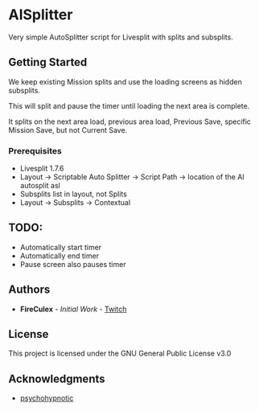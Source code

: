 # AISplitter
Very simple AutoSplitter script for Livesplit with splits and subsplits.

## Getting Started
We keep existing Mission splits and use the loading screens as hidden subsplits.

This will split and pause the timer until loading the next area is complete. 

It splits on the next area load, previous area load, Previous Save, specific Mission Save, but not Current Save. 

### Prerequisites
* Livesplit 1.7.6
* Layout -> Scriptable Auto Splitter -> Script Path -> location of the AI autosplit asl
* Subsplits list in layout, not Splits
* Layout -> Subsplits -> Contextual

## TODO:
* Automatically start timer
* Automatically end timer
* Pause screen also pauses timer

## Authors

* **FireCulex** - *Initial Work*  - [Twitch](http://twitch.tv/fireculex)

## License

This project is licensed under the GNU General Public License v3.0

## Acknowledgments

* [psychohypnotic](https://www.twitch.tv/psychohypnotic)
